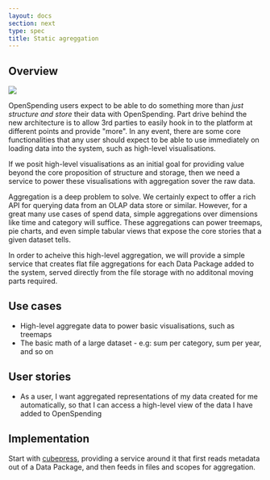 ```yaml
---
layout: docs
section: next
type: spec
title: Static agreggation
---
```


## Overview

<img src="https://docs.google.com/drawings/d/1rHcMd5hRHwxGYjeFoHlHn8sqqLXSDClhNV2eRrAwYAg/pub?w=960&amp;h=720">

OpenSpending users expect to be able to do something more than *just structure and store* their data with OpenSpending. Part drive behind the new architecture is to allow 3rd parties to easily hook in to the platform at different points and provide "more". In any event, there are some core functionalities that any user should expect to be able to use immediately on loading data into the system, such as high-level visualisations.

If we posit high-level visualisations as an initial goal for providing value beyond the core proposition of structure and storage, then we need a service to power these visualisations with aggregation sover the raw data.

Aggregation is a deep problem to solve. We certainly expect to offer a rich API for querying data from an OLAP data store or similar. However, for a great many use cases of spend data, simple aggregations over dimensions like time and category will suffice. These aggregations can power treemaps, pie charts, and even simple tabular views that expose the core stories that a given dataset tells.

In order to acheive this high-level aggregation, we will provide a simple service that creates flat file aggregations for each Data Package added to the system, served directly from the file storage with no additonal moving parts required.

## Use cases

* High-level aggregate data to power basic visualisations, such as treemaps
* The basic math of a large dataset - e.g: sum per category, sum per year, and so on

## User stories

* As a user, I want aggregated representations of my data created for me automatically, so that I can access a high-level view of the data I have added to OpenSpending

## Implementation

Start with [cubepress](https://github.com/openspending/cubepress), providing a service around it that first reads metadata out of a Data Package, and then feeds in files and scopes for aggregation.
